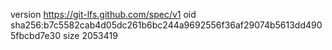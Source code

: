 version https://git-lfs.github.com/spec/v1
oid sha256:b7c5582cab4d05dc261b6bc244a9692556f36af29074b5613dd4905fbcbd7e30
size 2053419
